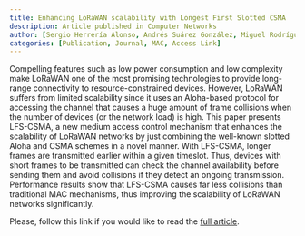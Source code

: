 ```yaml
---
title: Enhancing LoRaWAN scalability with Longest First Slotted CSMA
description: Article published in Computer Networks
author: [Sergio Herrería Alonso, Andrés Suárez González, Miguel Rodríguez Pérez, Cándido López García]
categories: [Publication, Journal, MAC, Access Link]
---
```

Compelling features such as low power consumption and low complexity make LoRaWAN one of the most promising technologies to provide long-range connectivity to resource-constrained devices. However, LoRaWAN suffers from limited scalability since it uses an Aloha-based protocol for accessing the channel that causes a huge amount of frame collisions when the number of devices (or the network load) is high. This paper presents LFS-CSMA, a new medium access control mechanism that enhances the scalability of LoRaWAN networks by just combining the well-known slotted Aloha and CSMA schemes in a novel manner. With LFS-CSMA, longer frames are transmitted earlier within a given timeslot. Thus, devices with short frames to be transmitted can check the channel availability before sending them and avoid collisions if they detect an ongoing transmission. Performance results show that LFS-CSMA causes far less collisions than traditional MAC mechanisms, thus improving the scalability of LoRaWAN networks significantly.

Please, follow this link if you would like to read the [full article](https://www.sciencedirect.com/science/article/pii/S138912862200322X).
